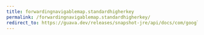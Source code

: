 ```yaml
---
title: forwardingnavigablemap.standardhigherkey
permalink: /forwardingnavigablemap.standardhigherkey/
redirect_to: https://guava.dev/releases/snapshot-jre/api/docs/com/google/common/collect/ForwardingNavigableMap.html#standardHigherKey-K-
---
```

